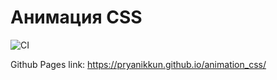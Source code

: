 # Анимация CSS

![CI](https://github.com/pryanikkun/animation_css/actions/workflows/web.yml/badge.svg)

Github Pages link: https://pryanikkun.github.io/animation_css/
